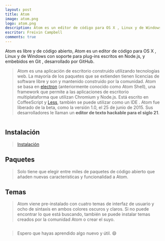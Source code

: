 ```yaml
---
layout: post
title: Atom
image: atom.png
logo: atom.png
description: Atom es un editor de código para OS X , Linux y de Windows con soporte para plug-ins escritos en Node.js
escritor: Freivin Campbell
comments: true
---
```



<!-- letra capital  -->

<p class="intro"><span class="dropcap">A</span>tom es  libre y de código abierto, Atom es un editor de código para OS X , Linux y de Windows con soporte para plug-ins escritos en Node.js, y embebidos en Git , desarrollado por GitHub.</p>

>Atom es una aplicación de escritorio construido utilizando tecnologías web. La mayoría de los paquetes que se extienden tienen licencias de software libre y son y mantenido construido por la comunidad. Atom se basa en [electron](http://electron.atom.io/) (anteriormente conocido como Atom Shell), una framework que permite a las aplicaciones de escritorio multiplataforma que utilizan Chromium y Node.js.  Está escrito en CoffeeScript y [Less](http://lesscss.org/), también se puede utilizar como un IDE . Atom fue liberado de la beta, como la versión 1.0, el 25 de junio de 2015. Sus desarrolladores le llaman un **editor de texto hackable para el siglo 21**.



<img src="{{ '/assets/img/atom1.png' | prepend: site.baseurl }}" alt="">

## Instalación

>[Instalación](http://flight-manual.atom.io/getting-started/sections/installing-atom/)

## Paquetes

>Solo tiene que elegir entre miles de paquetes de código abierto que añaden nuevas características y funcionalidad a Atom.

## Temas

>Atom viene pre-instalado con cuatro temas de interfaz de usuario y ocho de sintaxis en ambos colores oscuros y claros. Si no puede encontrar lo que está buscando, también se puede instalar temas creados por la comunidad Atom o crear el suyo.

<img src="{{ '/assets/img/atom3.gif' | prepend: site.baseurl }}" alt="">


>Espero que hayas aprendido algo nuevo y útil. :smile:
